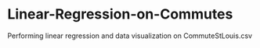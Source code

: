 # Linear-Regression-on-Commutes
Performing linear regression and data visualization on CommuteStLouis.csv
